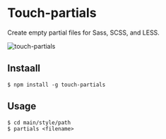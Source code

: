 
# Touch-partials

Create empty partial files for Sass, SCSS, and LESS.

![touch-partials](http://i.imgur.com/ohjPNPm.png)

## Instaall

```
$ npm install -g touch-partials
```

## Usage

```
$ cd main/style/path
$ partials <filename>
```